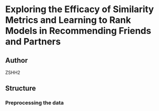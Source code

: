 # Exploring the Efficacy of Similarity Metrics and Learning to Rank Models in Recommending Friends and Partners 

## Author

ZSHH2

## Structure

### Preprocessing the data
